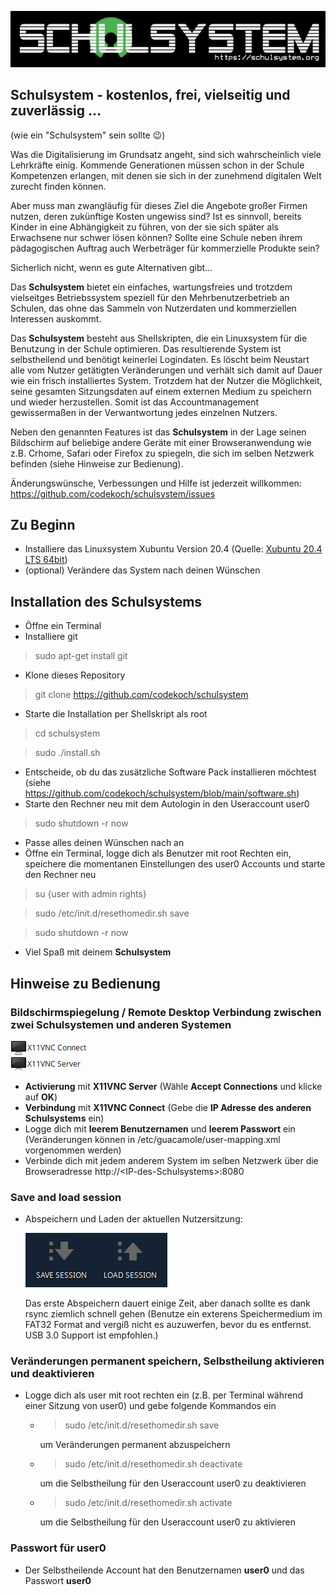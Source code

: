 ![schulsystem](https://github.com/codekoch/schulsystem/blob/main/Logo_website.jpg)
## Schulsystem - kostenlos, frei, vielseitig und zuverlässig ...
(wie ein "Schulsystem" sein sollte 😉)

Was die Digitalisierung im Grundsatz angeht, sind sich wahrscheinlich viele Lehrkräfte einig. Kommende Generationen müssen schon in der Schule Kompetenzen erlangen, mit denen sie sich in der zunehmend digitalen Welt zurecht finden können. 

Aber muss man zwangläufig für dieses Ziel die Angebote großer Firmen nutzen, deren zukünftige Kosten ungewiss sind? Ist es sinnvoll, bereits Kinder in eine Abhängigkeit zu führen, von der sie sich später als Erwachsene nur schwer lösen können? Sollte eine Schule neben ihrem pädagogischen Auftrag auch Werbeträger für kommerzielle Produkte sein? 

Sicherlich nicht, wenn es gute Alternativen gibt...

Das <b>Schulsystem</b> bietet ein einfaches, wartungsfreies und trotzdem vielseitges Betriebssystem speziell für den Mehrbenutzerbetrieb an Schulen, das ohne das Sammeln von Nutzerdaten und kommerziellen Interessen auskommt. 

Das <b>Schulsystem</b> besteht aus Shellskripten, die ein Linuxsystem für die Benutzung in der Schule optimieren. Das resultierende System ist selbstheilend und benötigt keinerlei Logindaten. Es löscht beim Neustart alle vom Nutzer getätigten Veränderungen und verhält sich damit auf Dauer wie ein frisch installiertes System. Trotzdem hat der Nutzer die Möglichkeit, seine gesamten Sitzungsdaten auf einem externen Medium zu speichern und wieder herzustellen. Somit ist das Accountmanagement gewissermaßen in der Verwantwortung jedes einzelnen Nutzers.

Neben den genannten Features ist das <b>Schulsystem</b> in der Lage seinen Bildschirm auf beliebige andere Geräte mit einer Browseranwendung wie z.B. Crhome, Safari oder Firefox zu spiegeln, die sich im selben Netzwerk befinden (siehe Hinweise zur Bedienung).  

Änderungswünsche, Verbessungen und Hilfe ist jederzeit willkommen:
https://github.com/codekoch/schulsystem/issues

## Zu Beginn
- Installiere das Linuxsystem Xubuntu Version 20.4 (Quelle: <a href=https://xubuntu.org/>Xubuntu 20.4 LTS 64bit</a>)
- (optional) Verändere das System nach deinen Wünschen
## Installation des Schulsystems
- Öffne ein Terminal
- Installiere git
> sudo apt-get install git
- Klone dieses Repository
> git clone https://github.com/codekoch/schulsystem
- Starte die Installation per Shellskript als root 
> cd schulsystem

> sudo ./install.sh
- Entscheide, ob du das zusätzliche Software Pack installieren möchtest (siehe https://github.com/codekoch/schulsystem/blob/main/software.sh)
- Starte den Rechner neu mit dem Autologin in den Useraccount user0 
> sudo shutdown -r now
- Passe alles deinen Wünschen nach an
- Öffne ein Terminal, logge dich als Benutzer mit root Rechten ein, speichere die momentanen Einstellungen des user0 Accounts und starte den Rechner neu
> su {user with admin rights}

> sudo /etc/init.d/resethomedir.sh save

> sudo shutdown -r now
- Viel Spaß mit deinem <b>Schulsystem</b>

## Hinweise zu Bedienung
### Bildschirmspiegelung / Remote Desktop Verbindung zwischen zwei Schulsystemen und anderen Systemen
![VNC](https://github.com/codekoch/schulsystem/blob/main/VNC.png)
- <b>Activierung</b> mit <b>X11VNC Server</b> (Wähle <b>Accept Connections</b> und klicke auf <b>OK</b>) 
- <b>Verbindung</b> mit <b>X11VNC Connect</b> (Gebe die <b>IP Adresse des anderen Schulsystems</b> ein)
- Logge dich mit <b>leerem Benutzernamen</b> und <b>leerem Passwort</b> ein (Veränderungen können in /etc/guacamole/user-mapping.xml vorgenommen werden)
- Verbinde dich mit jedem anderem System im selben Netzwerk über die Browseradresse http://\<IP-des-Schulsystems\>:8080

### Save and load session 
- Abspeichern und Laden der aktuellen Nutzersitzung:

  ![saveloadsession](https://github.com/codekoch/schulsystem/blob/main/saveLoadSession.png)
  
  Das erste Abspeichern dauert einige Zeit, aber danach sollte es dank rsync ziemlich schnell gehen
  (Benutze ein exterens Speichermedium im FAT32 Format and vergiß nicht es auzuwerfen, bevor du es entfernst. USB 3.0 Support ist empfohlen.)

### Veränderungen permanent speichern, Selbstheilung aktivieren und deaktivieren
- Logge dich als user mit root rechten ein (z.B. per Terminal während einer Sitzung von user0) und gebe folgende Kommandos ein 
    
    - > sudo /etc/init.d/resethomedir.sh save

        um Veränderungen permanent abzuspeichern 

    - > sudo /etc/init.d/resethomedir.sh deactivate

        um die Selbstheilung für den Useraccount user0 zu deaktivieren

    - > sudo /etc/init.d/resethomedir.sh activate

        um die Selbstheilung für den Useraccount user0 zu aktivieren
        
### Passwort für user0
- Der Selbstheilende Account hat den Benutzernamen <b>user0</b> und das Passwort <b>user0</b> 

 
